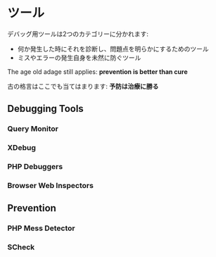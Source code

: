 # ツール

デバッグ用ツールは2つのカテゴリーに分かれます:

 - 何か発生した時にそれを診断し、問題点を明らかにするためのツール
 - ミスやエラーの発生自身を未然に防ぐツール

The age old adage still applies: **prevention is better than cure**

古の格言はここでも当てはまります: **予防は治療に勝る**

## Debugging Tools

### Query Monitor

### XDebug

### PHP Debuggers

### Browser Web Inspectors

## Prevention

### PHP Mess Detector

### SCheck
